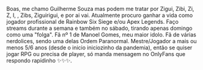 Boas, me chamo Guilherme Souza mas podem me tratar por Zigui, Zibi, Zi, Z, I,  , Zibs, Ziguirigui, e por ai vai.
Atualmente procuro ganhar a vida como jogador profissional de Rainbow Six Siege e/ou Apex Legends.
Faço streams durante a semana e também no sábado, tirando apenas domingo como uma "folga".
Fã nº 1 de Manoel Gomes, meu maior idolo.
Fã de várias nerdolices, sendo uma delas Ordem Paranormal.
Mestre/Jogador a mais ou menos 5/6 anos (desde o inicio iniciozinho da pandemia), então se quiser jogar RPG ou precisa de player, só manda mensagem no OnlyFans que respondo rapidinho ✨✨✨.
